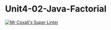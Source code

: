 # Unit4-02-Java-Factorial
[![Mr Coxall's Super Linter](https://github.com/ICS4U-Programming-Zak-G/Unit4-02-Java-Factorial/workflows/Mr%20Coxall's%20Super%20Linter/badge.svg)](https://github.com/ICS4U-Programming-Zak-G/Unit4-02-Java-Factorial/actions/)
